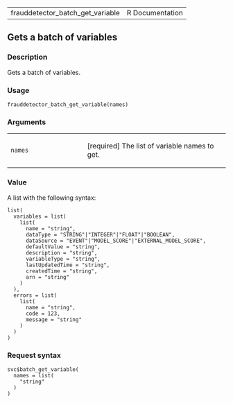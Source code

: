 <table style="width: 100%;">
<tbody>
<tr class="odd">
<td>frauddetector_batch_get_variable</td>
<td style="text-align: right;">R Documentation</td>
</tr>
</tbody>
</table>

## Gets a batch of variables

### Description

Gets a batch of variables.

### Usage

    frauddetector_batch_get_variable(names)

### Arguments

<table>
<colgroup>
<col style="width: 35%" />
<col style="width: 65%" />
</colgroup>
<tbody>
<tr class="odd">
<td><code
id="frauddetector_batch_get_variable_:_names">names</code></td>
<td><p>[required] The list of variable names to get.</p></td>
</tr>
</tbody>
</table>

### Value

A list with the following syntax:

    list(
      variables = list(
        list(
          name = "string",
          dataType = "STRING"|"INTEGER"|"FLOAT"|"BOOLEAN",
          dataSource = "EVENT"|"MODEL_SCORE"|"EXTERNAL_MODEL_SCORE",
          defaultValue = "string",
          description = "string",
          variableType = "string",
          lastUpdatedTime = "string",
          createdTime = "string",
          arn = "string"
        )
      ),
      errors = list(
        list(
          name = "string",
          code = 123,
          message = "string"
        )
      )
    )

### Request syntax

    svc$batch_get_variable(
      names = list(
        "string"
      )
    )
